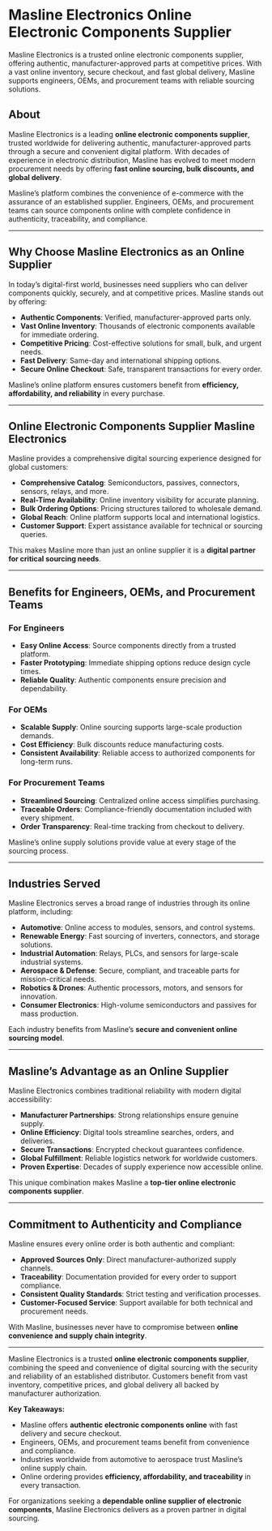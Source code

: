 # Masline Electronics Online Electronic Components Supplier

Masline Electronics is a trusted online electronic components supplier, offering authentic, manufacturer-approved parts at competitive prices. With a vast online inventory, secure checkout, and fast global delivery, Masline supports engineers, OEMs, and procurement teams with reliable sourcing solutions.

## About  
Masline Electronics is a leading **online electronic components supplier**, trusted worldwide for delivering authentic, manufacturer-approved parts through a secure and convenient digital platform. With decades of experience in electronic distribution, Masline has evolved to meet modern procurement needs by offering **fast online sourcing, bulk discounts, and global delivery**.  

Masline’s platform combines the convenience of e-commerce with the assurance of an established supplier. Engineers, OEMs, and procurement teams can source components online with complete confidence in authenticity, traceability, and compliance.  

---

## Why Choose Masline Electronics as an Online Supplier  

In today’s digital-first world, businesses need suppliers who can deliver components quickly, securely, and at competitive prices. Masline stands out by offering:  

- **Authentic Components**: Verified, manufacturer-approved parts only.  
- **Vast Online Inventory**: Thousands of electronic components available for immediate ordering.  
- **Competitive Pricing**: Cost-effective solutions for small, bulk, and urgent needs.  
- **Fast Delivery**: Same-day and international shipping options.  
- **Secure Online Checkout**: Safe, transparent transactions for every order.  

Masline’s online platform ensures customers benefit from **efficiency, affordability, and reliability** in every purchase.  

---

## Online Electronic Components Supplier Masline Electronics  

Masline provides a comprehensive digital sourcing experience designed for global customers:  

- **Comprehensive Catalog**: Semiconductors, passives, connectors, sensors, relays, and more.  
- **Real-Time Availability**: Online inventory visibility for accurate planning.  
- **Bulk Ordering Options**: Pricing structures tailored to wholesale demand.  
- **Global Reach**: Online platform supports local and international logistics.  
- **Customer Support**: Expert assistance available for technical or sourcing queries.  

This makes Masline more than just an online supplier it is a **digital partner for critical sourcing needs**.  

---

## Benefits for Engineers, OEMs, and Procurement Teams  

### For Engineers  
- **Easy Online Access**: Source components directly from a trusted platform.  
- **Faster Prototyping**: Immediate shipping options reduce design cycle times.  
- **Reliable Quality**: Authentic components ensure precision and dependability.  

### For OEMs  
- **Scalable Supply**: Online sourcing supports large-scale production demands.  
- **Cost Efficiency**: Bulk discounts reduce manufacturing costs.  
- **Consistent Availability**: Reliable access to authorized components for long-term runs.  

### For Procurement Teams  
- **Streamlined Sourcing**: Centralized online access simplifies purchasing.  
- **Traceable Orders**: Compliance-friendly documentation included with every shipment.  
- **Order Transparency**: Real-time tracking from checkout to delivery.  

Masline’s online supply solutions provide value at every stage of the sourcing process.  

---

## Industries Served  

Masline Electronics serves a broad range of industries through its online platform, including:  

- **Automotive**: Online access to modules, sensors, and control systems.  
- **Renewable Energy**: Fast sourcing of inverters, connectors, and storage solutions.  
- **Industrial Automation**: Relays, PLCs, and sensors for large-scale industrial systems.  
- **Aerospace & Defense**: Secure, compliant, and traceable parts for mission-critical needs.  
- **Robotics & Drones**: Authentic processors, motors, and sensors for innovation.  
- **Consumer Electronics**: High-volume semiconductors and passives for mass production.  

Each industry benefits from Masline’s **secure and convenient online sourcing model**.  

---

## Masline’s Advantage as an Online Supplier  

Masline Electronics combines traditional reliability with modern digital accessibility:  

- **Manufacturer Partnerships**: Strong relationships ensure genuine supply.  
- **Online Efficiency**: Digital tools streamline searches, orders, and deliveries.  
- **Secure Transactions**: Encrypted checkout guarantees confidence.  
- **Global Fulfillment**: Reliable logistics network for worldwide customers.  
- **Proven Expertise**: Decades of supply experience now accessible online.  

This unique combination makes Masline a **top-tier online electronic components supplier**.  

---

## Commitment to Authenticity and Compliance  

Masline ensures every online order is both authentic and compliant:  

- **Approved Sources Only**: Direct manufacturer-authorized supply channels.  
- **Traceability**: Documentation provided for every order to support compliance.  
- **Consistent Quality Standards**: Strict testing and verification processes.  
- **Customer-Focused Service**: Support available for both technical and procurement needs.  

With Masline, businesses never have to compromise between **online convenience and supply chain integrity**.  

---  

Masline Electronics is a trusted **online electronic components supplier**, combining the speed and convenience of digital sourcing with the security and reliability of an established distributor. Customers benefit from vast inventory, competitive prices, and global delivery all backed by manufacturer authorization.  

**Key Takeaways:**  
- Masline offers **authentic electronic components online** with fast delivery and secure checkout.  
- Engineers, OEMs, and procurement teams benefit from convenience and compliance.  
- Industries worldwide from automotive to aerospace trust Masline’s online supply chain.  
- Online ordering provides **efficiency, affordability, and traceability** in every transaction.  

For organizations seeking a **dependable online supplier of electronic components**, Masline Electronics delivers as a proven partner in digital sourcing.  
